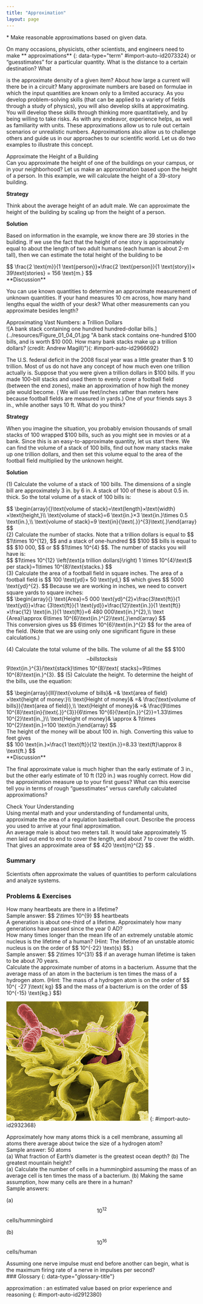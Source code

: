 ```yaml
---
title: "Approximation"
layout: page
---
```



<div data-type="abstract" markdown="1">
* Make reasonable approximations based on given data.

</div>

On many occasions, physicists, other scientists, and engineers need to make **
approximations** {: data-type="term" #import-auto-id2073324} or “guesstimates”
for a particular quantity. What is the distance to a certain destination? What

is the approximate density of a given item? About how large a current will there
be in a circuit? Many approximate numbers are based on formulae in which the
input quantities are known only to a limited accuracy. As you develop
problem-solving skills (that can be applied to a variety of fields through a
study of physics), you will also develop skills at approximating. You will
develop these skills through thinking more quantitatively, and by being willing
to take risks. As with any endeavor, experience helps, as well as familiarity
with units. These approximations allow us to rule out certain scenarios or
unrealistic numbers. Approximations also allow us to challenge others and guide
us in our approaches to our scientific world. Let us do two examples to
illustrate this concept.

<div data-type="example" markdown="1">
<div data-type="title">
Approximate the Height of a Building
</div>
Can you approximate the height of one of the buildings on your campus, or in your neighborhood? Let us make an approximation based upon the height of a person. In this example, we will calculate the height of a 39-story building.

**Strategy**

Think about the average height of an adult male. We can approximate the height
of the building by scaling up from the height of a person.

**Solution**

Based on information in the example, we know there are 39 stories in the
building. If we use the fact that the height of one story is approximately equal
to about the length of two adult humans (each human is about 2-m tall), then we
can estimate the total height of the building to be

<div data-type="equation" id="eip-159">
 $$ \frac{2 \text{m}}{1 \text{person}}×\frac{2 \text{person}}{1 \text{story}}× 39\text{stories} 
= 156 \text{m.} $$ 
</div>
**Discussion**

You can use known quantities to determine an approximate measurement of unknown
quantities. If your hand measures 10 cm across, how many hand lengths equal the
width of your desk? What other measurements can you approximate besides length?

</div>

<div data-type="example" markdown="1">
<div data-type="title">
Approximating Vast Numbers: a Trillion Dollars
</div>
![A bank stack containing one hundred hundred-dollar bills.](../resources/Figure_01_04_01.jpg "A bank stack contains one-hundred  $100 bills, and is worth  $10 000. How many bank stacks make up a trillion dollars? (credit: Andrew Magill)"){: #import-auto-id2966692}


The U.S. federal deficit in the 2008 fiscal year was a little greater than $ 10
trillion. Most of us do not have any concept of how much even one trillion
actually is. Suppose that you were given a trillion dollars in $100 bills. If
you made 100-bill stacks and used them to evenly cover a football field (between
the end zones), make an approximation of how high the money pile would become. (
We will use feet/inches rather than meters here because football fields are
measured in yards.) One of your friends says 3 in., while another says 10 ft.
What do you think?

**Strategy**

When you imagine the situation, you probably envision thousands of small stacks
of 100 wrapped $100 bills, such as you might see in movies or at a bank. Since
this is an easy-to-approximate quantity, let us start there. We can find the
volume of a stack of 100 bills, find out how many stacks make up one trillion
dollars, and then set this volume equal to the area of the football field
multiplied by the unknown height.

**Solution**

(1) Calculate the volume of a stack of 100 bills. The dimensions of a single
bill are approximately 3 in. by 6 in. A stack of 100 of these is about 0.5 in.
thick. So the total volume of a stack of 100 bills is:

<div data-type="equation" id="eip-51">
 $$ \begin{array}{}\text{volume of stack}=\text{length}×\text{width}×\text{height,}\\ \text{volume of stack}=6 \text{in.}×3 \text{in.}\times 0.5 \text{in.},\\ \text{volume of stack}=9 \text{in}{\text{.}}^{3}\text{.}\end{array} $$ 
</div>
(2) Calculate the number of stacks. Note that a trillion dollars is equal to  $$ $1\times 10^{12}, $$ 
and a stack of one-hundred $$ $100 $$ bills is equal to $$ $10 000, $$
or $$ $1\times 10^{4} $$. The number of stacks you will have is:

<div data-type="equation" id="eip-203">
 $$ $1\times 10^{12}
\left(\text{a trillion dollars}\right)
 1 \times 10^{4}\text{$ per stack}=1\times 10^{8}\text{stacks.} $$ 
</div>
(3) Calculate the area of a football field in square inches. The area of a football field is  
$$ 100 \text{yd}× 50 \text{yd,} $$ 
which gives $$ 5000 \text{yd}^{2}. $$
Because we are working in inches, we need to convert square yards to square
inches:

<div data-type="equation" id="eip-446">
 $$ \begin{array}{}
\text{Area}=5 000 \text{yd}^{2}×\frac{3\text{ft}}{1 \text{yd}}×\frac
{3\text{ft}}{1 \text{yd}}×\frac{12}\text{in.}}{1 \text{ft}}×\frac{12}
\text{in.}}{1 \text{ft}}=6 480 000\text{in.}^{2},\\ \text
{Area}\approx 6\times 10^{6}\text{in.}^{2}\text{.}\end{array} $$ 
</div>
This conversion gives us  $$ 6\times 10^{6}\text{in.}^{2} $$ 
for the area of the field. (Note that we are using only one significant figure
in these calculations.)

(4) Calculate the total volume of the bills. The volume of all the $$ $100 $$
-bill stacks is $$ 9\text{in.}^{3}/\text{stack}\times 10^{8}\text{
stacks}=9\times 10^{8}\text{in.}^{3}. $$
(5) Calculate the height. To determine the height of the bills, use the
equation:

<div data-type="equation" id="eip-690">
 $$ \begin{array}{lll}\text{volume of bills}& =& \text{area of field}×\text{height of money:}\\ \text{Height of money}& =& \frac{\text{volume of bills}}{\text{area of field}},\\ \text{Height of money}& =& \frac{9\times 10^{8}\text{in}{\text{.}}^{3}}{6\times 10^{6}{\text{in.}}^{2}}=1.33\times 10^{2}\text{in.,}\\ \text{Height of money}& \approx & 1\times 10^{2}\text{in.}=100 \text{in.}\end{array} $$ 
</div>
The height of the money will be about 100 in. high. Converting this value to feet gives

<div data-type="equation" id="eip-635">
 $$ 100 \text{in.}×\frac{1 \text{ft}}{12 \text{in.}}=8.33 \text{ft}\approx 8 \text{ft.} $$ 
</div>
**Discussion**

The final approximate value is much higher than the early estimate of 3 in., but
the other early estimate of 10 ft (120 in.) was roughly correct. How did the
approximation measure up to your first guess? What can this exercise tell you in
terms of rough “guesstimates” versus carefully calculated approximations?

</div>

<div data-type="exercise" data-print-placement="here" data-element-type="check-understanding" data-label="">
<div data-type="title">
Check Your Understanding
</div>
<div data-type="problem" markdown="1">
Using mental math and your understanding of fundamental units, approximate the area of a regulation basketball court. Describe the process you used to arrive at your final approximation.

</div>
<div data-type="solution" data-print-placement="here" markdown="1">
An average male is about two meters tall. It would take approximately 15 men 
laid out end to end to cover the length, and about 7 to cover the width. That gives an approximate area of  $$ 420 \text{m}^{2} $$ .

</div>
</div>

### Summary

Scientists often approximate the values of quantities to perform calculations
and analyze systems.

### Problems &amp; Exercises

<div data-type="exercise" data-element-type="problems-exercises">
<div data-type="problem" markdown="1">
How many heartbeats are there in a lifetime?

</div>
<div data-type="solution" markdown="1">
Sample answer:  $$ 2\times 10^{9} $$ heartbeats

</div>
</div>

<div data-type="exercise" data-element-type="problems-exercises">
<div data-type="problem" markdown="1">
A generation is about one-third of a lifetime. Approximately how many generations have passed since the year 0 AD?

</div>
</div>

<div data-type="exercise" data-element-type="problems-exercises">
<div data-type="problem" markdown="1">
How many times longer than the mean life of an extremely unstable atomic 
nucleus is the lifetime of a human? (Hint: The lifetime of an unstable atomic nucleus is on the order of  $$ 10^{-22} \text{s} $$.)

</div>
<div data-type="solution" markdown="1">
Sample answer:  $$ 2\times 10^{31} $$ if an average human lifetime is taken 
to be about 70 years.

</div>
</div>

<div data-type="exercise" data-element-type="problems-exercises">
<div data-type="problem" markdown="1">
Calculate the approximate number of atoms in a bacterium. Assume that the average mass of an atom in the bacterium is ten times the mass of a hydrogen atom. (Hint: The mass of a hydrogen atom is on the order of  $$ 10^{ -27 }\text{ kg} $$ 
and the mass of a bacterium is on the order of $$ 10^{-15} \text{kg.} $$)

</div>
</div>

![A magnified image of the bacterium Salmonella attacking a human cell. The bacterium is rod shaped and about zero point seven to one point five micrometers in diameter and two to five micrometers in length.](../resources/Figure_01_04_02.jpg "This color-enhanced photo shows Salmonella typhimurium (red) attacking human cells. These bacteria are commonly known for causing foodborne illness. Can you estimate the number of atoms in each bacterium? (credit: Rocky Mountain Laboratories, NIAID, NIH)")
{: #import-auto-id2932368}

<div data-type="exercise" data-element-type="problems-exercises">
<div data-type="problem" markdown="1">
Approximately how many atoms thick is a cell membrane, assuming all atoms there average about twice the size of a hydrogen atom?

</div>
<div data-type="solution" markdown="1">
Sample answer: 50 atoms

</div>
</div>

<div data-type="exercise" data-element-type="problems-exercises">
<div data-type="problem" markdown="1">
(a) What fraction of Earth’s diameter is the greatest ocean depth? (b) The greatest mountain height?

</div>
</div>

<div data-type="exercise" data-element-type="problems-exercises">
<div data-type="problem" markdown="1">
(a) Calculate the number of cells in a hummingbird assuming the mass of an average cell is ten times the mass of a bacterium. (b) Making the same assumption, how many cells are there in a human?

</div>
<div data-type="solution" markdown="1">
Sample answers:

(a)  $$ 10^{12} $$ cells/hummingbird

(b)  $$ 10^{16} $$ cells/human

</div>
</div>

<div data-type="exercise" data-element-type="problems-exercises">
<div data-type="problem" markdown="1">
Assuming one nerve impulse must end before another can begin, what is the maximum firing rate of a nerve in impulses per second?

</div>
</div>

<div data-type="glossary" markdown="1">
### Glossary
{: data-type="glossary-title"}

approximation
: an estimated value based on prior experience and reasoning {:
#import-auto-id2912380}

</div>

